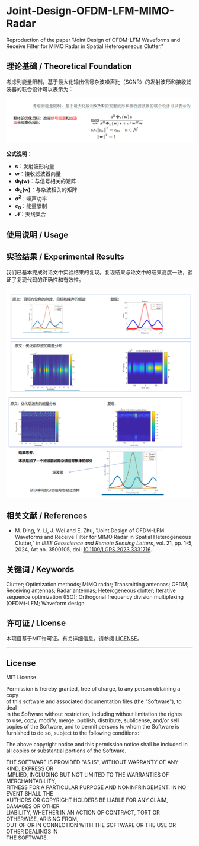 # Joint-Design-OFDM-LFM-MIMO-Radar
Reproduction of the paper "Joint Design of OFDM-LFM Waveforms and Receive Filter for MIMO Radar in Spatial Heterogeneous Clutter."


## 理论基础 / Theoretical Foundation

考虑到能量限制，基于最大化输出信号杂波噪声比（SCNR）的发射波形和接收滤波器的联合设计可以表示为：

![](https://github.com/wangsh386/Joint-Design-OFDM-LFM-MIMO-Radar/blob/main/images/core.png)

**公式说明**：
- **$\mathbf{s}$**：发射波形向量
- **$\mathbf{w}$**：接收滤波器向量
- **$\boldsymbol{\Phi}_t(\mathbf{w})$**：与信号相关的矩阵
- **$\boldsymbol{\Phi}_c(\mathbf{w})$**：与杂波相关的矩阵
- **$\sigma^2$**：噪声功率
- **$e_0$**：能量限制
- **$\mathcal{N}$**：天线集合
  
  

## 使用说明 / Usage




## 实验结果 / Experimental Results
我们已基本完成对论文中实验结果的复现。复现结果与论文中的结果高度一致，验证了复现代码的正确性和有效性。

![](https://github.com/wangsh386/Joint-Design-OFDM-LFM-MIMO-Radar/blob/main/images/compare.png)
![](https://github.com/wangsh386/Joint-Design-OFDM-LFM-MIMO-Radar/blob/main/images/compare_2.png)



## 相关文献 / References
- M. Ding, Y. Li, J. Wei and E. Zhu, "Joint Design of OFDM-LFM Waveforms and Receive Filter for MIMO Radar in Spatial Heterogeneous Clutter," in *IEEE Geoscience and Remote Sensing Letters*, vol. 21, pp. 1-5, 2024, Art no. 3500105, doi: [10.1109/LGRS.2023.3331716](https://doi.org/10.1109/LGRS.2023.3331716).


## 关键词 / Keywords
Clutter; Optimization methods; MIMO radar; Transmitting antennas; OFDM; Receiving antennas; Radar antennas; Heterogeneous clutter; Iterative sequence optimization (ISO); Orthogonal frequency division multiplexing (OFDM)-LFM; Waveform design



## 许可证 / License
本项目基于MIT许可证。有关详细信息，请参阅 [LICENSE](LICENSE)。

---

## License
MIT License

Permission is hereby granted, free of charge, to any person obtaining a copy  
of this software and associated documentation files (the "Software"), to deal  
in the Software without restriction, including without limitation the rights  
to use, copy, modify, merge, publish, distribute, sublicense, and/or sell  
copies of the Software, and to permit persons to whom the Software is  
furnished to do so, subject to the following conditions:

The above copyright notice and this permission notice shall be included in  
all copies or substantial portions of the Software.

THE SOFTWARE IS PROVIDED "AS IS", WITHOUT WARRANTY OF ANY KIND, EXPRESS OR  
IMPLIED, INCLUDING BUT NOT LIMITED TO THE WARRANTIES OF MERCHANTABILITY,  
FITNESS FOR A PARTICULAR PURPOSE AND NONINFRINGEMENT. IN NO EVENT SHALL THE  
AUTHORS OR COPYRIGHT HOLDERS BE LIABLE FOR ANY CLAIM, DAMAGES OR OTHER  
LIABILITY, WHETHER IN AN ACTION OF CONTRACT, TORT OR OTHERWISE, ARISING FROM,  
OUT OF OR IN CONNECTION WITH THE SOFTWARE OR THE USE OR OTHER DEALINGS IN  
THE SOFTWARE.
